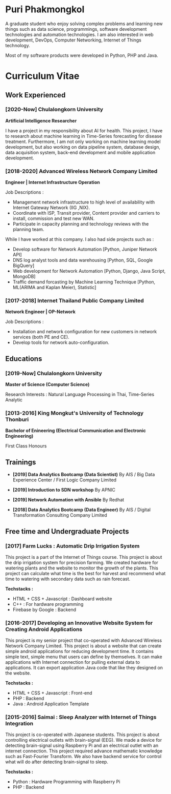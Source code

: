 Puri Phakmongkol
=====

A graduate student who enjoy solving complex problems and learning new things such as data science, programmings, software development technologies and automation technologies. I am also interested in web development, DevOps, Computer Networking, Internet of Things technology. 

Most of my software products were developed in Python, PHP and Java.

Curriculum Vitae
=====

## Work Experienced

### [2020-Now] Chulalongkorn University
**Artificial Intelligence Researcher**

I have a project in my responsibility about AI for health. This project, I have to research about machine learning in Time-Series forecasting for disease treatment. Furthermore, I am not only working on machine learning model development, but also working on data pipeline system, database design, data acquisition system, back-end development and mobile application development.


### [2018-2020] Advanced Wireless Network Company Limited
**Engineer | Internet Infrastructure Operation**

Job Descriptions :

*   Management network infrastructure to high level of availability with Internet Gateway Network (IIG ,NIX).
*   Coordinate with ISP, Transit provider, Content provider and carriers to install, commission and test new WAN.
*   Participate in capacity planning and technology reviews with the planning team.

While I have worked at this company. I also had side projects such as :

*   Develop software for Network Automation [Python, Juniper Network API]
*   DNS log analyst tools and data warehousing [Python, SQL, Google BigQuery]
*   Web development for Network Automation [Python, Django, Java Script, MongoDB]
*   Traffic demand forcasting by Machine Learning Technique [Python, ML(ARIMA and Kaplan Meier), Statistic]

### [2017-2018] Internet Thailand Public Company Limited
**Network Engineer | OP-Network**

Job Descriptions :

*   Installation and network configuration for new customers in network services (both PE and CE).
*   Develop tools for network auto-configuration.


## Educations

### [2019-Now] Chulalongkorn University
**Master of Science (Computer Science)**

Research Interests : Natural Language Processing in Thai, Time-Series Analytic

### [2013-2016] King Mongkut's University of Technology Thonburi
**Bachelor of Enineering (Electrical Communication and Electronic Engineering)**

First Class Honours

## Trainings

*   **[2019] Data Analytics Bootcamp (Data Scientist)** By AIS / Big Data Experience Center / First Logic Company Limited

*   **[2019] Introduction to SDN workshop** By APNIC

*   **[2019] Network Automation with Ansible** By Redhat

*   **[2018] Data Analytics Bootcamp (Data Engineer)** By AIS / Digital Transformation Consulting Company Limited


## Free time and Undergraduate Projects

### [2017] Farm Lucks : Automatic Drip Irrigation System

This project is a part of the Internet of Things course. This project is about the drip irrigation system for precision farming. We created hardware for watering plants and the website to monitor the growth of the plants. This project can calculate what time is the best for harvest and recommend what time to watering with secondary data such as rain forecast.

**Techstacks :**

*   HTML + CSS + Javascript : Dashboard website
*   C++ : For hardware programming
*   Firebase by Google : Backend


### [2016-2017] Developing an Innovative Website System for Creating Android Applications

This project is my senior project that co-operated with Advanced Wireless Network Company Limited. This project is about a website that can create simple android applications for reducing development time. It contains simple text, simple menu that users can define by themselves. It can make applications with Internet connection for pulling external data to applications. It can export application Java code that like they designed on the website.

**Techstacks :**

*   HTML + CSS + Javascript : Front-end
*   PHP : Backend
*   Java : Android Application Template


### [2015-2016] Saimai : Sleep Analyzer with Internet of Things Integration

This project is co-operated with Japanese students. This project is about controlling electrical outlets with brain-signal (EEG). We made a device for detecting brain-signal using Raspberry Pi and an electrical outlet with an internet connection. This project required advance mathematic knowledge such as Fast-Fourier Transform. We also have backend service for control what will do after detecting brain-signal to sleep.

**Techstacks :**

*   Python : Hardware Programming with Raspberry Pi
*   PHP : Backend
